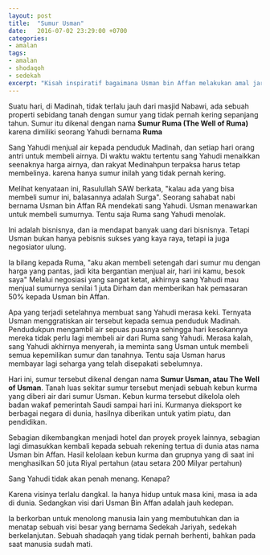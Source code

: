 ```yaml
---
layout: post
title:  "Sumur Usman"
date:   2016-07-02 23:29:00 +0700
categories:
- amalan
tags:
- amalan
- shodaqoh
- sedekah
excerpt: "Kisah inspiratif bagaimana Usman bin Affan melakukan amal jariyah"
---
```


Suatu hari, di Madinah, tidak terlalu jauh dari masjid Nabawi, ada sebuah properti sebidang tanah dengan sumur yang tidak pernah kering sepanjang tahun. Sumur itu dikenal dengan nama **Sumur Ruma (The Well of Ruma)** karena dimiliki seorang Yahudi bernama **Ruma**

Sang Yahudi menjual air kepada penduduk Madinah, dan setiap hari orang antri untuk membeli airnya. Di waktu waktu tertentu sang Yahudi menaikkan seenaknya harga airnya, dan rakyat Medinahpun terpaksa harus tetap membelinya. karena hanya sumur inilah yang tidak pernah kering.

Melihat kenyataan ini, Rasulullah SAW berkata, "kalau ada yang bisa membeli sumur ini, balasannya adalah Surga". Seorang sahabat nabi bernama Usman bin Affan RA mendekati sang Yahudi. Usman menawarkan untuk membeli sumurnya. Tentu saja Ruma sang Yahudi menolak.

Ini adalah bisnisnya, dan ia mendapat banyak uang dari bisnisnya.
Tetapi Usman bukan hanya pebisnis sukses yang kaya raya, tetapi ia juga negosiator ulung.

Ia bilang kepada Ruma, "aku akan membeli setengah dari sumur mu dengan harga yang pantas, jadi kita bergantian menjual air, hari ini kamu, besok saya" Melalui negosiasi yang sangat ketat, akhirnya sang Yahudi mau menjual sumurnya senilai 1 juta Dirham dan memberikan hak pemasaran 50% kepada Usman bin Affan.

Apa yang terjadi setelahnya membuat sang Yahudi merasa keki. Ternyata Usman menggratiskan air tersebut kepada semua penduduk Madinah. Pendudukpun mengambil air sepuas puasnya sehingga hari kesokannya mereka tidak perlu lagi membeli air dari Ruma sang Yahudi. Merasa kalah, sang Yahudi akhirnya menyerah, ia meminta sang Usman untuk membeli semua kepemilikan sumur dan tanahnya. Tentu saja Usman harus membayar lagi seharga yang telah disepakati sebelumnya.

Hari ini, sumur tersebut dikenal dengan nama **Sumur Usman, atau The Well of Usman**. Tanah luas sekitar sumur tersebut menjadi sebuah kebun kurma yang diberi air dari sumur Usman. Kebun kurma tersebut dikelola oleh badan wakaf pemerintah Saudi sampai hari ini. Kurmanya dieksport ke berbagai negara di dunia, hasilnya diberikan untuk yatim piatu, dan pendidikan.

Sebagian dikembangkan menjadi hotel dan proyek proyek lainnya, sebagian lagi dimasukkan kembali kepada sebuah rekening tertua di dunia atas nama Usman bin Affan. Hasil kelolaan kebun kurma dan grupnya yang di saat ini menghasilkan 50 juta Riyal pertahun (atau setara 200 Milyar pertahun)

Sang Yahudi tidak akan penah menang. Kenapa?

Karena visinya terlalu dangkal. Ia hanya hidup untuk masa kini, masa ia ada di dunia. Sedangkan visi dari Usman Bin Affan adalah jauh kedepan.

Ia berkorban untuk menolong manusia lain yang membutuhkan dan ia menatap sebuah visi besar yang bernama Sedekah Jariyah, sedekah berkelanjutan.
Sebuah shadaqah yang tidak pernah berhenti, bahkan pada saat manusia sudah mati.
